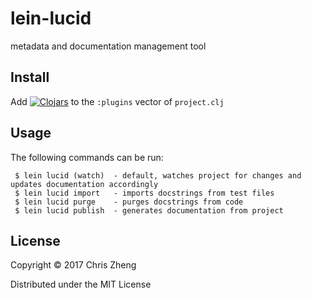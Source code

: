 # lein-lucid

metadata and documentation management tool

## Install

Add [![Clojars](https://img.shields.io/clojars/v/im.chit/lein-lucid.svg)](https://clojars.org/im.chit/lein-lucid) to the `:plugins` vector of `project.clj`

## Usage

The following commands can be run: 

     $ lein lucid (watch)  - default, watches project for changes and updates documentation accordingly
     $ lein lucid import   - imports docstrings from test files
     $ lein lucid purge    - purges docstrings from code
     $ lein lucid publish  - generates documentation from project

## License

Copyright © 2017 Chris Zheng

Distributed under the MIT License
